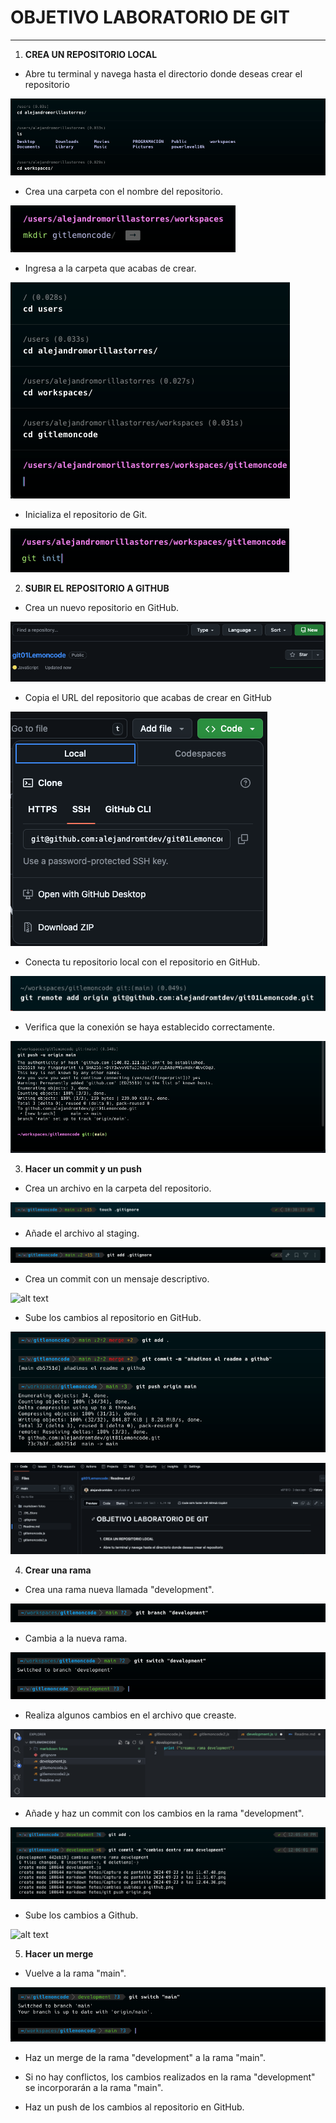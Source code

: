 # OBJETIVO LABORATORIO DE GIT #
---
1. __CREA UN REPOSITORIO LOCAL__ 
   
  - Abre tu terminal y navega hasta el directorio donde deseas crear el repositorio
  
 ![alt text](<markdown fotos/captura.png>)

  - Crea una carpeta con el nombre del repositorio.
  
  ![alt text](<markdown fotos/Captura de pantalla 2024-09-04 a las 10.17.28.png>)

  - Ingresa a la carpeta que acabas de crear.
  
![alt text](<markdown fotos/Captura de pantalla 2024-09-05 a las 11.25.11.png>)

  - Inicializa el repositorio de Git.
  
  ![alt text](<markdown fotos/Captura de pantalla 2024-09-04 a las 10.18.41.png>)

2. __SUBIR EL REPOSITORIO A GITHUB__
   
  -  Crea un nuevo repositorio en GitHub.
  
  ![alt text](<markdown fotos/Captura de pantalla 2024-09-04 a las 10.20.33.png>)

 - Copia el URL del repositorio que acabas de crear en GitHub
  
  ![alt text](<markdown fotos/Captura de pantalla 2024-09-05 a las 11.33.46.png>)

 - Conecta tu repositorio local con el repositorio en GitHub.
  
![alt text](<markdown fotos/Git remote add origin .png>)
  
 - Verifica que la conexión se haya establecido correctamente.

![alt text](<markdown fotos/Captura de pantalla 2024-09-04 a las 9.44.36.png>)

3. __Hacer un commit y un push__
  - Crea un archivo en la carpeta del repositorio.
  
![alt text](<markdown fotos/touch git ignore.png>)

 - Añade el archivo al staging.

![alt text](<markdown fotos/git add .gitignore.png>)

 - Crea un commit con un mensaje descriptivo.

![alt text](<markdown fotos/Git commit se añade el git ignore.png>)

 - Sube los cambios al repositorio en GitHub.
  
![alt text](<markdown fotos/git push origin.png>)

![alt text](<markdown fotos/cambios subidos a github.png>)

4. __Crear una rama__
   
  - Crea una rama nueva llamada "development".
 
  ![alt text](<markdown fotos/Captura de pantalla 2024-09-23 a las 11.47.48.png>)

 - Cambia a la nueva rama.

![alt text](<markdown fotos/Captura de pantalla 2024-09-23 a las 11.51.07.png>)

 - Realiza algunos cambios en el archivo que creaste.

![alt text](<markdown fotos/Captura de pantalla 2024-09-23 a las 12.04.30.png>)

 - Añade y haz un commit con los cambios en la rama "development".

![alt text](<markdown fotos/Captura de pantalla 2024-09-23 a las 12.06.59.png>)

 - Sube los cambios a Github.
  
![alt text](<Captura de pantalla 2024-09-23 a las 12.09.53.png>)

5. __Hacer un merge__
   
 - Vuelve a la rama "main".
  
![alt text](<markdown fotos/Captura de pantalla 2024-09-23 a las 12.12.17.png>)

 - Haz un merge de la rama "development" a la rama "main".


 - Si no hay conflictos, los cambios realizados en la rama "development" se incorporarán a la rama "main".



- Haz un push de los cambios al repositorio en GitHub.
